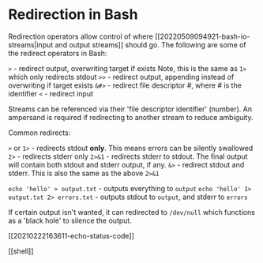 # Redirection in Bash

Redirection operators allow control of where [[20220509094921-bash-io-streams|input and output streams]] should go. The following are some of the redirect operators in Bash:

`>` - redirect output, overwriting target if exists
	Note, this is the same as `1>` which only redirects stdout
`>>` - redirect output, appending instead of overwriting if target exists
`&#>` - redirect file descriptor _#_, where _#_ is the identifier
`<` - redirect input

Streams can be referenced via their 'file descriptor identifier' (number).
An ampersand is required if redirecting to another stream to reduce ambiguity.

Common redirects:

`>` or `1>` - redirects stdout **only**. This means errors can be silently swallowed
`2>` - redirects stderr only
`2>&1` - redirects stderr to stdout. The final output will contain both stdout and stderr output, if any.
`&>` - redirect stdout and stderr. This is also the same as the above `2>&1`

`echo 'hello' > output.txt` - outputs everything to `output`
`echo 'hello' 1> output.txt 2> errors.txt` - outputs stdout to `output`, and stderr to `errors`

If certain output isn't wanted, it can redirected to `/dev/null` which functions as a 'black hole' to silence the output.

[[20210222163611-echo-status-code]]

[[shell]]